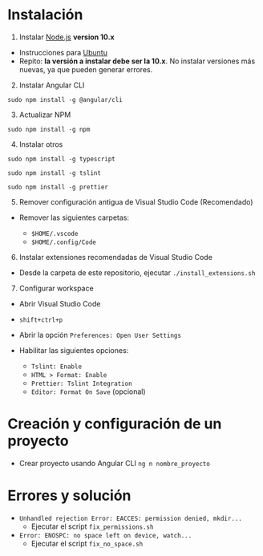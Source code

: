 # Instalación

1. Instalar [Node.js](https://github.com/nodesource/distributions/blob/master/README.md) **version 10.x**

- Instrucciones para [Ubuntu](https://github.com/nodesource/distributions/blob/master/README.md#debinstall)
- Repito: **la versión a instalar debe ser la 10.x**. No instalar versiones más nuevas, ya que pueden generar errores.

2. Instalar Angular CLI

`sudo npm install -g @angular/cli`

3. Actualizar NPM

`sudo npm install -g npm`

4. Instalar otros

`sudo npm install -g typescript`

`sudo npm install -g tslint`

`sudo npm install -g prettier`

5. Remover configuración antigua de Visual Studio Code (Recomendado)

- Remover las siguientes carpetas:

  - `$HOME/.vscode`
  - `$HOME/.config/Code`

6. Instalar extensiones recomendadas de Visual Studio Code

- Desde la carpeta de este repositorio, ejecutar `./install_extensions.sh`

7. Configurar workspace

- Abrir Visual Studio Code
- `shift+ctrl+p`
- Abrir la opción `Preferences: Open User Settings`
- Habilitar las siguientes opciones:

  - `Tslint: Enable`
  - `HTML > Format: Enable`
  - `Prettier: Tslint Integration`
  - `Editor: Format On Save` (opcional)

# Creación y configuración de un proyecto

- Crear proyecto usando Angular CLI
  `ng n nombre_proyecto`

# Errores y solución

- `Unhandled rejection Error: EACCES: permission denied, mkdir...`
  - Ejecutar el script `fix_permissions.sh`
- `Error: ENOSPC: no space left on device, watch...`
  - Ejecutar el script `fix_no_space.sh`
